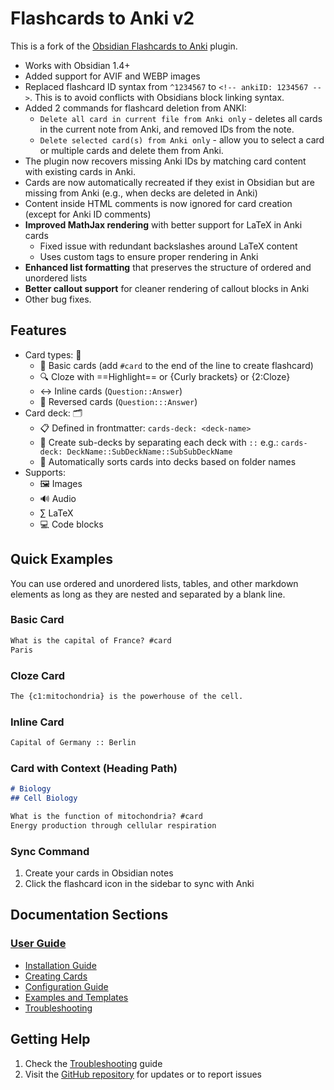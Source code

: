 # Flashcards to Anki v2

This is a fork of the [Obsidian Flashcards to Anki](https://github.com/reuseman/flashcards-obsidian) plugin.

- Works with Obsidian 1.4+
- Added support for AVIF and WEBP images
- Replaced flashcard ID syntax from `^1234567` to `<!-- ankiID: 1234567 -->`. This is to avoid conflicts with Obsidians block linking syntax. 
- Added 2 commands for flashcard deletion from ANKI:
    - `Delete all card in current file from Anki only` - deletes all cards in the current note from Anki, and removed IDs from the note.
    - `Delete selected card(s) from Anki only` - allow you to select a card or multiple cards and delete them from Anki.
- The plugin now recovers missing Anki IDs by matching card content with existing cards in Anki.
- Cards are now automatically recreated if they exist in Obsidian but are missing from Anki (e.g., when decks are deleted in Anki)
- Content inside HTML comments is now ignored for card creation (except for Anki ID comments)
- **Improved MathJax rendering** with better support for LaTeX in Anki cards
  - Fixed issue with redundant backslashes around LaTeX content
  - Uses custom tags to ensure proper rendering in Anki
- **Enhanced list formatting** that preserves the structure of ordered and unordered lists
- **Better callout support** for cleaner rendering of callout blocks in Anki
- Other bug fixes.

## Features

- Card types: 📝
    - 📄 Basic cards (add `#card` to the end of the line to create flashcard)
    - 🔍 Cloze with ==Highlight== or {Curly brackets} or {2:Cloze}
    - ↔️ Inline cards (`Question::Answer`)
    - 🔄 Reversed cards (`Question:::Answer`)
- Card deck: 🗂️
    - 📋 Defined in frontmatter: `cards-deck: <deck-name>`
    - 📂 Create sub-decks by separating each deck with `::` e.g.: `cards-deck: DeckName::SubDeckName::SubSubDeckName`
    - 🔄 Automatically sorts cards into decks based on folder names
- Supports:
    - 🖼️ Images 
    - 🔊 Audio
    - ∑ LaTeX 
    - 💻 Code blocks

## Quick Examples

You can use ordered and unordered lists, tables, and other markdown elements as long as they are nested and separated by a blank line.

### Basic Card
```markdown
What is the capital of France? #card
Paris
```


### Cloze Card
```markdown
The {c1:mitochondria} is the powerhouse of the cell.
```

### Inline Card
```markdown
Capital of Germany :: Berlin
```

### Card with Context (Heading Path)
```markdown
# Biology
## Cell Biology

What is the function of mitochondria? #card
Energy production through cellular respiration
```

### Sync Command
1. Create your cards in Obsidian notes
2. Click the flashcard icon in the sidebar to sync with Anki

## Documentation Sections

### [User Guide](./docs/user-guide/index.md)

- [Installation Guide](./docs/user-guide/installation.md)
- [Creating Cards](./docs/user-guide/creating-cards.md)
- [Configuration Guide](./docs/user-guide/configuration.md)
- [Examples and Templates](./docs/user-guide/examples.md)
- [Troubleshooting](./docs/user-guide/troubleshooting.md)

## Getting Help

1. Check the [Troubleshooting](./docs/user-guide/troubleshooting.md) guide
2. Visit the [GitHub repository](https://github.com/reuseman/flashcards-obsidian) for updates or to report issues